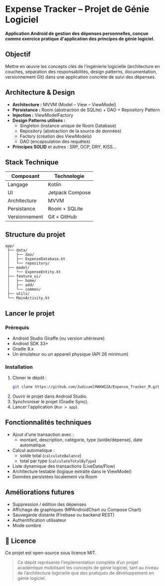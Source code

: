 #  Expense Tracker – Projet de Génie Logiciel

**Application Android de gestion des dépenses personnelles, conçue comme exercice pratique d'application des principes de génie logiciel.**

##  Objectif

Mettre en œuvre les concepts clés de l’ingénierie logicielle (architecture en couches, séparation des responsabilités, design patterns, documentation, versionnement Git) dans une application concrète de suivi des dépenses.

##  Architecture & Design

- **Architecture :** MVVM (Model – View – ViewModel)
- **Persistance :** Room (abstraction de SQLite) + DAO + Repository Pattern
- **Injection :** ViewModelFactory
- **Design Patterns utilisés :**
  - Singleton (instance unique de Room Database)
  - Repository (abstraction de la source de données)
  - Factory (création des ViewModels)
  - DAO (encapsulation des requêtes)
- **Principes SOLID** et autres : SRP, OCP, DRY, KISS…

##  Stack Technique

| Composant         | Technologie             |
|-------------------|-------------------------|
| Langage           | Kotlin                  |
| UI                | Jetpack Compose         |
| Architecture      | MVVM                    |
| Persistance       | Room + SQLite           |
| Versionnement     | Git + GitHub            |

##  Structure du projet

```
app/
 ├── data/
 │   ├── dao/
 │   ├── ExpenseDatabase.kt
 │   └── repository/
 ├── model/
 │   └── ExpenseEntity.kt
 ├── feature_ui/
 │   ├── home/
 │   ├── add/
 │   └── common/
 ├── utils/
 └── MainActivity.kt
```

##  Lancer le projet

### Prérequis

- Android Studio Giraffe (ou version ultérieure)
- Android SDK 33+
- Gradle 8.x
- Un émulateur ou un appareil physique (API 26 minimum)

### Installation

1. Cloner le dépôt :
   ```bash
   git clone https://github.com/JudicaelMAKWIZA/Expense_Tracker_M.git
   ```
2. Ouvrir le projet dans Android Studio.
3. Synchroniser le projet (Gradle Sync).
4. Lancer l'application (`Run > app`).

##  Fonctionnalités techniques

- Ajout d'une transaction avec :
  - montant, description, catégorie, type (solde/dépense), date automatique
- Calcul automatique :
  - solde total (`calculateBalance`)
  - total par type (`calculateTotalByType`)
- Liste dynamique des transactions (LiveData/Flow)
- Architecture testable (logique extraite dans le ViewModel)
- Données persistées localement via Room


##  Améliorations futures

- Suppression / édition des dépenses
- Affichage de graphiques (MPAndroidChart ou Compose Chart)
- Sauvegarde distante (Firebase ou backend REST)
- Authentification utilisateur
- Mode sombre

## 🪪 Licence

Ce projet est open-source sous licence MIT.


> Ce dépôt représente l’implémentation complète d’un projet académique mobilisant les concepts de génie logiciel, tant au niveau de l’architecture logicielle que des pratiques de développement en génie logiciel.
